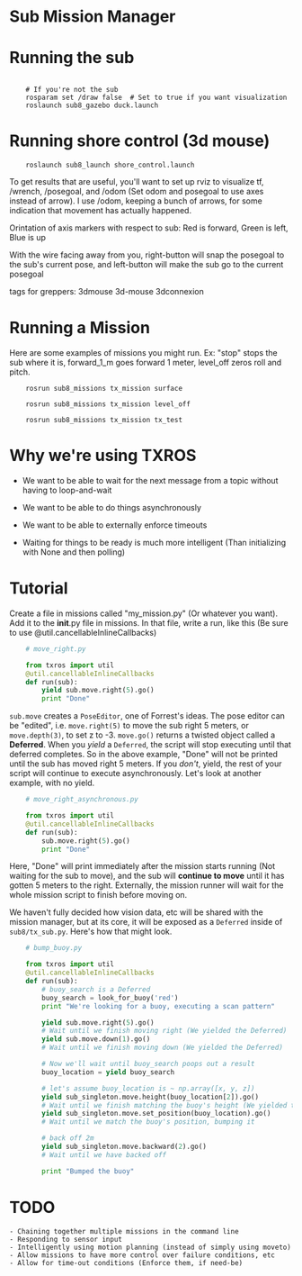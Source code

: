 Sub Mission Manager
==================

# Running the sub

```shell

    # If you're not the sub
    rosparam set /draw false  # Set to true if you want visualization
    roslaunch sub8_gazebo duck.launch
```

# Running shore control (3d mouse)

```shell
    roslaunch sub8_launch shore_control.launch
```

To get results that are useful, you'll want to set up rviz to visualize tf, /wrench, /posegoal, and /odom (Set odom and posegoal to use axes instead of arrow). I use /odom, keeping a bunch of arrows, for some indication that movement has actually happened.

Orintation of axis markers with respect to sub:
	Red is forward, Green is left, Blue is up

With the wire facing away from you, right-button will snap the posegoal to the sub's current pose, and left-button will make the sub go to the current posegoal

tags for greppers: 3dmouse 3d-mouse 3dconnexion


# Running a Mission

Here are some examples of missions you might run. Ex: "stop" stops the sub where it is, forward_1_m goes forward 1 meter, level_off zeros roll and pitch.

```shell
    rosrun sub8_missions tx_mission surface

    rosrun sub8_missions tx_mission level_off

    rosrun sub8_missions tx_mission tx_test
```


# Why we're using TXROS

* We want to be able to wait for the next message from a topic without having to loop-and-wait

* We want to be able to do things asynchronously

* We want to be able to externally enforce timeouts

* Waiting for things to be ready is much more intelligent (Than initializing with None and then polling)

# Tutorial

Create a file in missions called "my_mission.py" (Or whatever you want). Add it to the __init__.py file in missions.
In that file, write a run, like this (Be sure to use @util.cancellableInlineCallbacks)

```python
    # move_right.py

    from txros import util
    @util.cancellableInlineCallbacks
    def run(sub):
        yield sub.move.right(5).go()
        print "Done"
```

`sub.move` creates a `PoseEditor`, one of Forrest's ideas. The pose editor can be "edited", i.e. `move.right(5)` to move the sub right 5 meters, or `move.depth(3)`, to set z to -3. `move.go()` returns a twisted object called a **Deferred**. When you *yield* a `Deferred`, the script will stop executing until that deferred completes. So in the above example, "Done" will not be printed until the sub has moved right 5 meters. If you *don't*, yield, the rest of your script will continue to execute asynchronously. Let's look at another example, with no yield.

```python
    # move_right_asynchronous.py

    from txros import util
    @util.cancellableInlineCallbacks
    def run(sub):
        sub.move.right(5).go()
        print "Done"
```

Here, "Done" will print immediately after the mission starts running (Not waiting for the sub to move), and the sub will **continue to move** until it has gotten 5 meters to the right. Externally, the mission runner will wait for the whole mission script to finish before moving on.

We haven't fully decided how vision data, etc will be shared with the mission manager, but at its core, it will be exposed as a `Deferred` inside of `sub8/tx_sub.py`. Here's how that might look.


```python
    # bump_buoy.py

    from txros import util
    @util.cancellableInlineCallbacks
    def run(sub):
        # buoy_search is a Deferred
        buoy_search = look_for_buoy('red')
        print "We're looking for a buoy, executing a scan pattern"

        yield sub.move.right(5).go()
        # Wait until we finish moving right (We yielded the Deferred)
        yield sub.move.down(1).go()
        # Wait until we finish moving down (We yielded the Deferred)

        # Now we'll wait until buoy_search poops out a result
        buoy_location = yield buoy_search

        # let's assume buoy_location is ~ np.array([x, y, z])
        yield sub_singleton.move.height(buoy_location[2]).go()
        # Wait until we finish matching the buoy's height (We yielded the Deferred)
        yield sub_singleton.move.set_position(buoy_location).go()
        # Wait until we match the buoy's position, bumping it

        # back off 2m
        yield sub_singleton.move.backward(2).go()
        # Wait until we have backed off

        print "Bumped the buoy"
```


# TODO
    - Chaining together multiple missions in the command line
    - Responding to sensor input
    - Intelligently using motion planning (instead of simply using moveto)
    - Allow missions to have more control over failure conditions, etc
    - Allow for time-out conditions (Enforce them, if need-be)
